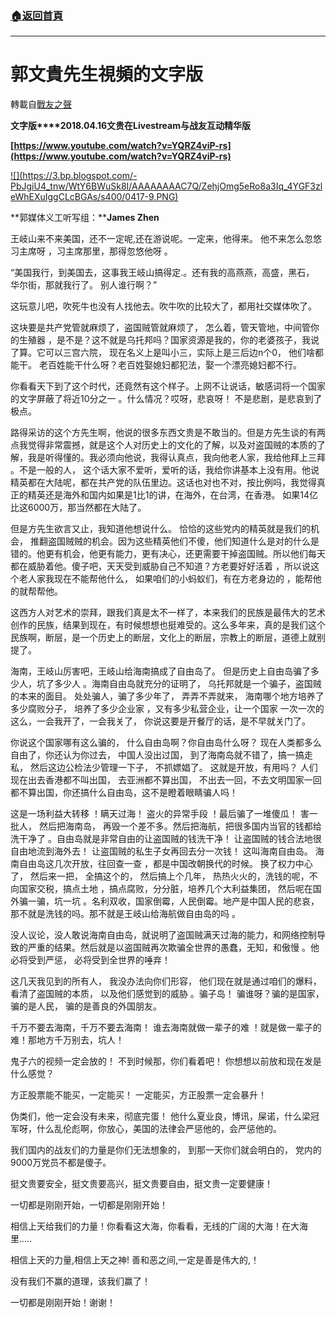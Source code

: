 ###  [:house:返回首頁](https://github.com/ourhimalayas/txt)
---
# 郭文貴先生視頻的文字版
轉載自[戰友之聲](http://littleantvoice.blogspot.com)

**文字版****2018.04.16文贵在Livestream与战友互动精华版**



**[https://www.youtube.com/watch?v=YQRZ4viP-rs](https://www.youtube.com/watch?v=YQRZ4viP-rs)**



[!\[\](https://3.bp.blogspot.com/-PbJgiU4_tnw/WtY6BWuSk8I/AAAAAAAAC7Q/ZehjOmg5eRo8a3Iq_4YGF3zleWhEXuIggCLcBGAs/s400/0417-9.PNG)](https://3.bp.blogspot.com/-PbJgiU4_tnw/WtY6BWuSk8I/AAAAAAAAC7Q/ZehjOmg5eRo8a3Iq_4YGF3zleWhEXuIggCLcBGAs/s1600/0417-9.PNG)



**郭媒体义工听写组：****James Zhen**



王岐山来不来美国，还不一定呢,还在游说呢。一定来，他得来。 他不来怎么忽悠习主席呀 ，习主席那里，那得忽悠他呀 。



“美国我行，到美国去，这事我王岐山搞得定.。还有我的高燕燕，高盛，黑石， 华尔街，那就我行了。 别人谁行啊？”



这玩意儿吧，吹死牛也没有人找他去。吹牛吹的比较大了，都用社交媒体吹了。



这块要是共产党管就麻烦了，盗国贼管就麻烦了， 怎么着，管天管地，中间管你的生殖器 ，是不是？这不就是乌托邦吗？国家资源是我的，你的老婆孩子，我说了算。它可以三宫六院， 现在名义上是叫小三，实际上是三后边n个0， 他们啥都能干。 老百姓能干什么呀？老百姓娶媳妇都犯法，娶一个漂亮媳妇都不行。



你看看天下到了这个时代，还竟然有这个样子。上网不让说话，敏感词将一个国家的文字屏蔽了将近10分之一 。什么情况？哎呀，悲哀呀！ 不是悲剧，是悲哀到了极点。



路得采访的这个方先生啊，他说的很多东西文贵是不敢当的。但是方先生谈的有两点我觉得非常震撼，就是这个人对历史上的文化的了解，以及对盗国贼的本质的了解，我是听得懂的。我必须向他说，我得认真点，我向他老人家，我给他拜上三拜 。不是一般的人， 这个话大家不爱听，爱听的话，我给你讲基本上没有用。他说精英都在大陆呢，都在共产党的队伍里边。这话也对也不对，按比例吗，我觉得真正的精英还是海外和国内如果是1比1的讲，在海外，在台湾，在香港。 如果14亿比这6000万，那当然都在大陆了。



但是方先生欲言又止，我知道他想说什么。 恰恰的这些党内的精英就是我们的机会， 推翻盗国贼贼的机会。因为这些精英他们不傻，他们知道什么是对的什么是错的。他更有机会，他更有能力，更有决心，还更需要干掉盗国贼。所以他们每天都在威胁着他。傻子吧，天天受到威胁自己不知道？方老要好好活着 ，所以说这个老人家我现在不能帮他什么， 如果咱们的小蚂蚁们，有在方老身边的 ，能帮他的就帮帮他。



这西方人对艺术的崇拜，跟我们真是太不一样了，本来我们的民族是最伟大的艺术创作的民族，结果到现在，有时候想想也挺难受的。这么多年来，真的是我们这个民族啊，断层，是一个历史上的断层，文化上的断层，宗教上的断层，道德上就别提了。



海南，王岐山厉害吧，王岐山给海南搞成了自由岛了。 但是历史上自由岛骗了多少人，坑了多少人 。海南自由岛就充分的证明了， 乌托邦就是一个骗子，盗国贼的本来的面目。 处处骗人，骗了多少年了， 弄弄不弄就来， 海南哪个地方培养了多少腐败分子， 培养了多少企业家 ，又有多少私营企业，让一个国家 一次一次的这么，一会我开了，一会我关了， 你说这要是开餐厅的话，是不早就关门了。



你说这个国家哪有这么骗的， 什么自由岛啊？你自由岛什么呀？ 现在人类都多么自由了，你还认为你过去， 中国人没出过国， 到了海南岛就不错了，搞一搞走私， 然后这边公检法少管理一下子， 不抓嫖娼了。 这就是开放，有用吗？ 人们现在出去香港都不叫出国， 去亚洲都不算出国， 不出去一回，不去文明国家一回都不算出国，你还搞什么自由岛，这不是瞪着眼睛骗人吗！



这是一场利益大转移 ！瞒天过海！ 盗火的异常手段 ！最后骗了一堆傻瓜！ 害一批人， 然后把海南岛， 再毁一个差不多。然后把海航，把很多国内当官的钱都给洗干净了 。自由岛就是非常自由的让盗国贼的钱洗干净！ 让盗国贼的钱合法地很自由地流到海外去！ 让盗国贼的私生子女再回去分一次钱！ 这叫海南自由岛。 海南自由岛这几次开放，往回查一查 ，都是中国改朝换代的时候。 换了权力中心了， 然后来一把， 全搞这个的， 然后搞上个几年， 热热火火的，洗钱的呢，不向国家交税，搞点土地 ，搞点腐败，分分脏，培养几个大利益集团， 然后呢在国外骗一骗，坑一坑 。名利双收，国家倒霉，人民倒霉。地产是中国人民的悲哀，那不就是洗钱的吗。那不就是王岐山给海航做自由岛的吗 。



没人议论，没人敢说海南自由岛，就说明了盗国贼满天过海的能力，和网络控制导致的严重的结果。然后就是以盗国贼再次欺骗全世界的愚蠢，无知，和傲慢 。他必将受到严惩， 必将受到全世界的唾弃！



这几天我见到的所有人， 我没办法向你们形容， 他们现在就是通过咱们的爆料， 看清了盗国贼的本质， 以及他们感觉到的威胁 。骗子岛！ 骗谁呀？骗的是国家，骗的是人民， 骗的是善良的外国朋友。



千万不要去海南，千万不要去海南！ 谁去海南就做一辈子的难 ！就是做一辈子的难！那地方千万别去，坑人！



鬼子六的视频一定会放的！ 不到时候那，你们看着吧！ 你想想以前放和现在发是什么感觉？

方正股票能不能买，一定能买！ 一定能买，方正股票一定会暴升！

伪类们，他一定会没有未来，彻底完蛋！ 他什么夏业良，博讯，屎诺，什么梁冠军呀，什么乱伦彪啊，你放心，美国的法律会严惩他的，会严惩他的。



我们国内的战友们的力量是你们无法想象的， 到那一天你们就会明白的， 党内的9000万党员不都是傻子。



挺文贵要安全，挺文贵要高兴，挺文贵要自由，挺文贵一定要健康！



一切都是刚刚开始，一切都是刚刚开始！



相信上天给我们的力量！你看看这大海，你看看，无线的广阔的大海！在大海里.....



相信上天的力量,相信上天之神! 善和恶之间,一定是善是伟大的,！



没有我们不赢的道理，该我们赢了！



一切都是刚刚开始！谢谢！